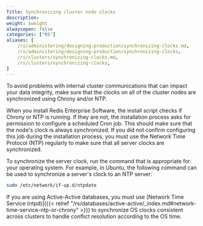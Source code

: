 ```yaml
---
Title: Synchronizing cluster node clocks
description:
weight: $weight
alwaysopen: false
categories: ["RS"]
aliases: [
    /rs/administering/designing-production/synchronizing-clocks.md,
    /rs/administering/designing-production/synchronizing-clocks,
    /rs/clusters/synchronizing-clocks.md,
    /rs/clusters/synchronizing-clocks,
]
---
```

To avoid problems with internal cluster communications that can impact your data integrity,
make sure that the clocks on all of the cluster nodes are synchronized using Chrony and/or NTP.

When you install Redis Enterprise Software,
the install script checks if Chrony or NTP is running.
If they are not, the installation process asks for permission to configure a scheduled Cron job.
This should make sure that the node's clock is always synchronized.
If you did not confirm configuring this job during the installation process,
you must use the Network Time Protocol (NTP) regularly to make sure that all server clocks are synchronized.

To synchronize the server clock, run the command that is appropriate for your operating system.
For example, in Ubuntu, the following command can be used to synchronize a server's clock to an NTP server:

```sh
sudo /etc/network/if-up.d/ntpdate
```

If you are using Active-Active databases, you must use [Network Time Service (ntpd)]({{< relref "/rs/databases/active-active/_index.md#network-time-service-ntp-or-chrony" >}})
to synchronize OS clocks consistent across clusters to handle conflict resolution according to the OS time.
